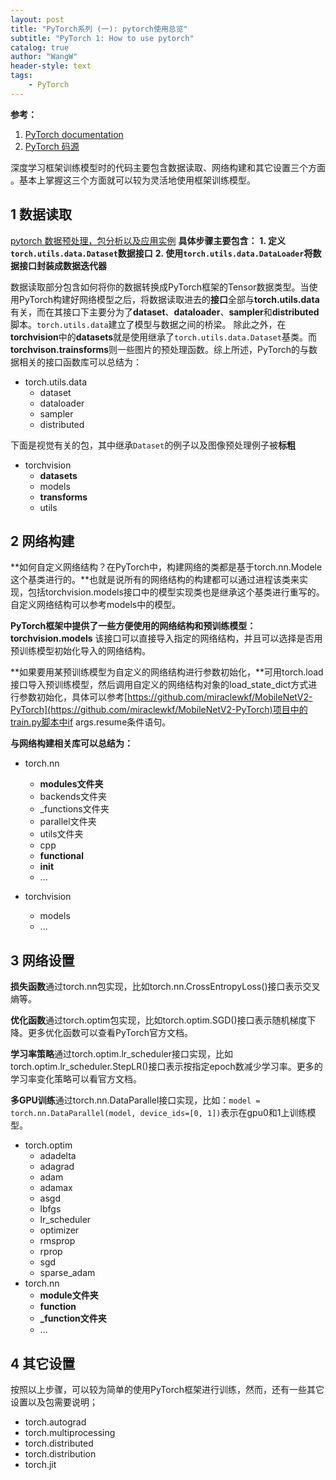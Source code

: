 ```yaml
---
layout: post
title: "PyTorch系列 (一): pytorch使用总览"
subtitle: "PyTorch 1: How to use pytorch"
catalog: true
author: "WangW"
header-style: text
tags: 
    - PyTorch
---
```


**参考：**

1. [PyTorch documentation](https://pytorch.org/docs/stable/data.html)
2. [PyTorch 码源](https://github.com/pytorch/)


深度学习框架训练模型时的代码主要包含数据读取、网络构建和其它设置三个方面 。基本上掌握这三个方面就可以较为灵活地使用框架训练模型。

<!--break-->

## 1 数据读取
[pytorch 数据预处理，包分析以及应用实例](https://likewind.top)
**具体步骤主要包含：**
**1. 定义``torch.utils.data.Dataset``数据接口**
**2. 使用``torch.utils.data.DataLoader``将数据接口封装成数据迭代器**

数据读取部分包含如何将你的数据转换成PyTorch框架的Tensor数据类型。当使用PyTorch构建好网络模型之后，将数据读取进去的**接口**全部与**torch.utils.data**有关，而在其接口下主要分为了**dataset**、**dataloader**、**sampler**和**distributed**脚本。``torch.utils.data``建立了模型与数据之间的桥梁。
除此之外，在**torchvision**中的**datasets**就是使用继承了``torch.utils.data.Dataset``基类。而**torchvison.trainsforms**则一些图片的预处理函数。综上所述，PyTorch的与数据相关的接口函数库可以总结为：

- torch.utils.data
	- dataset
	- dataloader
	- sampler
	- distributed

下面是视觉有关的包，其中继承``Dataset``的例子以及图像预处理例子被**标粗**

- torchvision
	- **datasets**
	- models
	- **transforms**
	- utils

## 2 网络构建

**如何自定义网络结构？在PyTorch中，构建网络的类都是基于torch.nn.Modele这个基类进行的。**也就是说所有的网络结构的构建都可以通过进程该类来实现，包括torchvision.models接口中的模型实现类也是继承这个基类进行重写的。自定义网络结构可以参考models中的模型。

**PyTorch框架中提供了一些方便使用的网络结构和预训练模型：torchvision.models** 该接口可以直接导入指定的网络结构，并且可以选择是否用预训练模型初始化导入的网络结构。

**如果要用某预训练模型为自定义的网络结构进行参数初始化，**可用torch.load接口导入预训练模型，然后调用自定义的网络结构对象的load_state_dict方式进行参数初始化，具体可以参考[https://github.com/miraclewkf/MobileNetV2-PyTorch](https://github.com/miraclewkf/MobileNetV2-PyTorch)项目中的train.py脚本中if args.resume条件语句。

**与网络构建相关库可以总结为：**

- torch.nn
	- **modules文件夹**
	- backends文件夹
	- _functions文件夹
	- parallel文件夹
	- utils文件夹
	- cpp
	- **functional**
	- **init**
	- ...
	
- torchvision
	- models
	- ...


## 3 网络设置
**损失函数**通过torch.nn包实现，比如torch.nn.CrossEntropyLoss()接口表示交叉熵等。

**优化函数**通过torch.optim包实现，比如torch.optim.SGD()接口表示随机梯度下降。更多优化函数可以查看PyTorch官方文档。

**学习率策略**通过torch.optim.lr_scheduler接口实现，比如torch.optim.lr_scheduler.StepLR()接口表示按指定epoch数减少学习率。更多的学习率变化策略可以看官方文档。

**多GPU训练**通过torch.nn.DataParallel接口实现，比如：``model = torch.nn.DataParallel(model, device_ids=[0, 1])``表示在gpu0和1上训练模型。

- torch.optim
	- adadelta
	- adagrad
	- adam
	- adamax
	- asgd
	- lbfgs
	- lr_scheduler
	- optimizer
	- rmsprop
	- rprop
	- sgd
	- sparse_adam
- torch.nn
	- **module文件夹**
	- **function**
	- **_function文件夹**
	- ...


## 4 其它设置

按照以上步骤，可以较为简单的使用PyTorch框架进行训练，然而，还有一些其它设置以及包需要说明；

- torch.autograd
- torch.multiprocessing
- torch.distributed
- torch.distribution
- torch.jit

